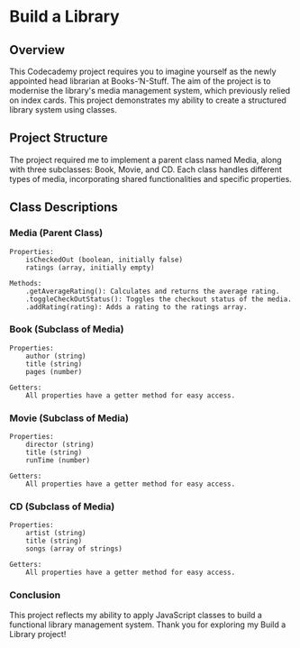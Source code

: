 # Build a Library

## Overview

This Codecademy project requires you to imagine yourself as the newly appointed head librarian at Books-‘N-Stuff. The aim of the project is to modernise the library's media management system, which previously relied on index cards. This project demonstrates my ability to create a structured library system using classes. 

## Project Structure
The project required me to implement a parent class named Media, along with three subclasses: Book, Movie, and CD. Each class handles different types of media, incorporating shared functionalities and specific properties.

## Class Descriptions

### Media (Parent Class)

    Properties:
        isCheckedOut (boolean, initially false)
        ratings (array, initially empty)

    Methods:
        .getAverageRating(): Calculates and returns the average rating.
        .toggleCheckOutStatus(): Toggles the checkout status of the media.
        .addRating(rating): Adds a rating to the ratings array.

### Book (Subclass of Media)

    Properties:
        author (string)
        title (string)
        pages (number)

    Getters:
        All properties have a getter method for easy access.

### Movie (Subclass of Media)

    Properties:
        director (string)
        title (string)
        runTime (number)

    Getters:
        All properties have a getter method for easy access.

### CD (Subclass of Media)

    Properties:
        artist (string)
        title (string)
        songs (array of strings)

    Getters:
        All properties have a getter method for easy access.


### Conclusion

This project reflects my ability to apply JavaScript classes to build a functional library management system. Thank you for exploring my Build a Library project! 